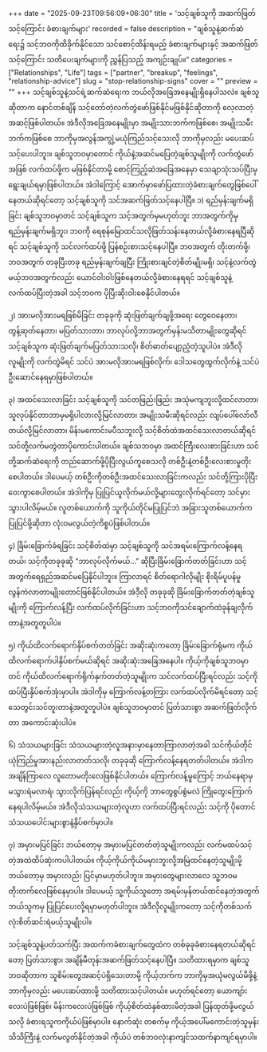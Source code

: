 +++
date = "2025-09-23T09:56:09+06:30"
title = 'သင့်ချစ်သူကို အဆက်ဖြတ်သင့်ကြောင်း ခံစားချက်များ'
recorded = false
description = "ချစ်သူနဲ့ဆက်ဆံရေး၌ သင့်ဘဝကိုထိခိုက်နိုင်သော သင်စောင့်ထိန်းရမည့် ခံစားချက်များနှင့် အဆက်ဖြတ်သင့်ကြောင်း သတိပေးချက်များကို ညွှန်ပြသည့် အကျဉ်းချုပ်။"
categories = ["Relationships", "Life"]
tags = ["partner", "breakup", "feelings", "relationship-advice"]
slug = "stop-relationship-signs"
cover = ""
preview = ""
+++
သင့်ချစ်သူနဲ့သင်ရဲ့ဆက်ဆံရေးက ဘယ်လိုအခြေအနေမျိုးရှိနေပါသလဲ။ ချစ်သူဆိုတာက နောင်တစ်ချိန် သင့်တော်တဲ့လက်တွဲဖော်ဖြစ်နိုင်မဖြစ်နိုင်ဆိုတာကို လေ့လာတဲ့အဆင့်ဖြစ်ပါတယ်။ အဲဒီလိုအခြေအနေမျိုးမှာ အမျိုးသားဘက်ကဖြစ်စေ၊ အမျိုးသမီးဘက်ကဖြစ်စေ ဘာကိုမှအလွန်အကျွံ့မယုံကြည်သင့်သေးလို ဘာကိုမှလည်း မပေးဆပ်သင့်ပေးပါဘူး။ ချစ်သူဘဝမှာတောင် ကိုယ်နဲ့အဆင်မပြေတဲ့ချစ်သူမျိုးကို လက်တွဲဖော်အဖြစ် လက်ထပ်ဖို့က မဖြစ်နိုင်တာမို့ စောင့်ကြည့်ဆဲအခြေအနေမှာ သေချာသုံးသပ်ပြီးမှ ရွေးချယ်ရမှာဖြစ်ပါတယ်။ အဲဒါကြောင့် အောက်မှာဖော်ပြထားတဲ့ခံစားချက်တွေဖြစ်ပေါ်နေတယ်ဆိုရင်တော့ သင့်ချစ်သူကို သင်အဆက်ဖြတ်သင့်နေပါပြီ။
၁) ရည်မှန်းချက်မရှိခြင်း
ချစ်သူဘဝမှာတင် သင့်ချစ်သူက သင့်အတွက်မှမဟုတ်ဘူး ဘာအတွက်ကိုမှရည်မှန်းချက်မရှိဘူး၊ ဘဝကို ရေစုန်မြောထင်သလိုဖြတ်သန်းနေတယ်လို့ခံစားနေရပြီဆိုရင် သင့်ချစ်သူကို သင်လက်ထပ်ဖို့ ပြန်စဉ်းစားသင့်နေပါပြီ။ ဘဝအတွက် တိုးတက်ဖို့၊ ဘဝအတွက် တခုပြီးတခု ရည်မှန်းချက်ချပြီး ကြိုးစားချင်တဲ့စိတ်မျိုးမရှိ၊ သင့်နဲ့လက်တွဲမယ့်ဘဝအတွက်လည်း ယောင်ဝါးဝါးဖြစ်နေတယ်လို့ခံစားနေရရင် သင့်ချစ်သူနဲ့လက်ထပ်ပြီးတဲ့အခါ သင့်ဘဝက ပိုပြီးဆိုးဝါးစေနိုင်ပါတယ်။

၂) အားမလိုအားမရဖြစ်မိခြင်း
တခုခုကို ဆုံးဖြတ်ချက်ချဖို့အရေး တွေဝေနေတာ၊ တွန့်ဆုတ်နေတာ၊ မပြတ်သားတာ၊ ဘာလုပ်လို့ဘာအတွက်မှန်းမသိတာမျိုးတွေဆိုရင် သင့်ချစ်သူက ဆုံးဖြတ်ချက်မပြတ်သားသလို၊ စိတ်ဓာတ်ပျော့ညံ့တဲ့သူပါပဲ။ အဲဒီလိုလူမျိုးကို လက်တွဲမိရင် သင်ပဲ အားမလိုအားမရဖြစ်လိုက်၊ ဒေါသတွေထွက်လိုက်နဲ့ သင်ပဲဦးဆောင်နေရမှာဖြစ်ပါတယ်။

၃) အထင်သေးလာခြင်း
သင့်ချစ်သူကို သင်တဖြည်းဖြည်း အသုံမကျဘူးလို့ထင်လာတာ၊ သူလုပ်နိုင်တာဘာမှမရှိပါလားလို့မြင်လာတာ၊ အမျိုးသမီးဆိုရင်လည်း လျပ်ပေါ်လော်လီတယ်လို့မြင်လာတာ၊ မိန်းမကောင်းမပီသဘူးလို့ သင့်စိတ်ထဲအထင်သေးလာတယ်ဆိုရင် သင်တို့လက်မတွဲတာပိုကောင်းပါတယ်။ ချစ်သဘဝမှာ အထင်ကြီးလေးစားခြင်းဟာ သင်တို့ဆက်ဆံရေးကို တည်ဆောက်ဖို့ပိုပြီးလွယ်ကူစေသလို တစ်ဦးနဲ့တစ်ဦးလေးစားမှုတိုးစေပါတယ်။ ဒါပေမယ့် တစ်ဦးကိုတစ်ဦးအထင်သေးလာခြင်းကလည်း သင်တို့ကြားပိုပြီးဝေးကွာစေပါတယ်။ အဲဒါကိုမှ ပြုပြင်ယူလိုက်မယ်လို့များတွေးလိုက်ရင်တော့ သင်မှားသွားပါလိမ့်မယ်။ လူတစ်ယောက်ကို သူကိုယ်တိုင်မပြုပြင်ဘဲ အခြားသူတစ်ယောက်က ပြုပြင်ဖို့ဆိုတာ လုံးဝမလွယ်တဲ့ကိစ္စပဲဖြစ်ပါတယ်။

၄) ခြိမ်းခြောက်ခံရခြင်း
သင့်စိတ်ထဲမှာ သင့်ချစ်သူကို သင်အရမ်းကြောက်လန့်နေရတယ်၊ သင့်ကိုတခုခုဆို “ဘာလုပ်လိုက်မယ်…” ဆိုပြီးခြိမ်းခြောက်တတ်ခြင်းဟာ သင့်အတွက်ရေရှည်အဆင်မပြေနိုင်ပါဘူး။ ကြာလာရင် စိတ်ရောဂါလိုမျိုး စိုးရိမ်ပူပန်မှုလွန်ကဲလာတာမျိုးတောင်ဖြစ်နိုင်ပါတယ်။ အဲဒီ့လို တခုခုဆို ခြိမ်းခြောက်တတ်တဲ့ချစ်သူမျိုးကို ကြောက်လန့်ပြီး လက်ထပ်လိုက်ခြင်းဟာ သင့်ဘဝကိုသင်ချောက်ထဲခုန်ချလိုက်တာနဲ့အတူတူပါပဲ။

၅) ကိုယ်ထိလက်ရောက်နှိပ်စက်တတ်ခြင်း
အဆိုးဆုံးကတော့ ခြိမ်းခြောက်ရုံမက ကိုယ်ထိလက်ရောက်ပါနှိပ်စက်မယ်ဆိုရင် အဆိုးဆုံးအခြေအနေပါ။ ကိုယ့်ကိုချစ်သူဘဝမှာတင် ကိုယ်ထိလက်ရောက်ရိုက်နှက်တတ်တဲ့သူမျိုးက သင်လက်ထပ်ပြီးရင်လည်း သင့်ကို ထပ်ပြီးနှိပ်စက်အုံးမှာပါ။ အဲဒါကိုမှ ကြောက်လန့်တကြား လက်ထပ်လိုက်မိရင်တော့ သင့်သေတွင်းသင်တူးတာနဲ့အတူတူပါပဲ။ ချစ်သူဘဝမှာတင် ပြတ်သားစွာ အဆက်ဖြတ်လိုက်တာ အကောင်းဆုံးပါပဲ။

၆) သံသယများခြင်း
သံသယများတဲ့လူအနားမှာနေတာကြာလာတဲ့အခါ သင်ကိုယ်တိုင် ယုံကြည်မှုအားနည်းလာတတ်သလို၊ တခုခုဆို ကြောက်လန့်နေရတတ်ပါတယ်။ အဲဒါကအချိန်ကြာလေ လူတောမတိုးလေဖြစ်နိုင်ပါတယ်။ ကြောက်လန့်မှုကြောင့် ဘယ်နေရာမှ မသွားရဲမလာရဲ၊ သွားလိုက်ပြန်ရင်လည်း ကိုယ့်ကို ဘာတွေစွပ်စွဲမလဲ ကြိုတွေးကြောက်နေရပါလိမ့်မယ်။ အဲဒီလိုသံသယများတဲ့လူဟာ လက်ထပ်ပြီးရင်လည်း သင့်ကို ပိုတောင် သံသယပေါင်းများစွာနဲ့နှိပ်စက်မှာပါ။

၇) အမှားမပြင်ခြင်း
ဘယ်တော့မှ အမှားမပြင်တတ်တဲ့သူမျိုးကလည်း လက်မထပ်သင့်တဲ့အထဲထိပ်ဆုံးကပါပါတယ်။ ကိုယ့်ကိုယ်ကိုယ်မမှားဘူးလို့အမြဲထင်နေတဲ့သူမျိုးမို့ ဘယ်တော့မှ အမှားလည်း ပြင်မှာမဟုတ်ပါဘူး။ အမှားတွေများလာလေ သူ့ဘဝမတိုးတက်လေဖြစ်နေမှာပါ။ ဒါပေမယ့် သူ့ကိုယ်သူတော့ အရမ်းမှန်တယ်ထင်နေတဲ့အတွက် ဘယ်သူကမှ ပြုပြင်ပေးလို့ရမှာမဟုတ်ပါဘူး။ အဲဒီလိုလူမျိုးကတော့ သင့်ကိုတစ်သက်လုံးစိတ်ဆင်းရဲမယ့်သူမျိုးပါ။

သင့်ချစ်သူနဲ့ပတ်သက်ပြီး အထက်ကခံစားချက်တွေထဲက တစ်ခုခုခံစားနေရတယ်ဆိုရင်တော့ ပြတ်သားစွာ၊ အချိန်မီတုန်းအဆက်ဖြတ်သင့်နေပါပြီ။ သတိထားရမှာက ချစ်သူဘဝဆိုတာက သူစိမ်းတွေအဆင့်ပဲရှိသေးတာမို့ ကိုယ့်ဘက်က ဘာကိုမှအယုံမလွယ်မိဖို့နဲ့ ဘာကိုမှလည်း မပေးဆပ်ထားဖို့ သတိထားသင့်ပါတယ်။ မဟုတ်ရင်တော့ ယောကျာ်းလေးပဲဖြစ်ဖြစ်၊ မိန်းကလေးပဲဖြစ်ဖြစ် ကိုယ့်စိတ်ထဲနှစ်ထားမိတဲ့အခါ ပြန်ထုတ်ဖို့မလွယ်သလို ခံစားရသူကကိုယ်ပဲဖြစ်မှာပါ။ နောက်ဆုံး တစက်မှ ကိုယ့်အပေါ်မကောင်းတဲ့သူမှန်းသိသိကြီးနဲ့ လက်မလွတ်နိုင်တဲ့အခါ ကိုယ်ပဲ တစ်ဘဝလုံးနာကျင်သထက်နာကျင်ရမှာပါ။ 